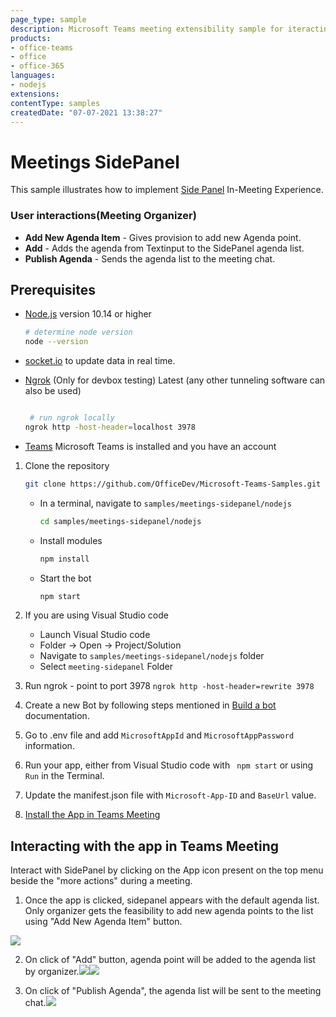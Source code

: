 ```yaml
---
page_type: sample
description: Microsoft Teams meeting extensibility sample for iteracting with Side Panel in-meeting
products:
- office-teams
- office
- office-365
languages:
- nodejs
extensions:
contentType: samples
createdDate: "07-07-2021 13:38:27"
---
```


# Meetings SidePanel

This sample illustrates how to implement [Side Panel](https://docs.microsoft.com/en-us/microsoftteams/platform/apps-in-teams-meetings/create-apps-for-teams-meetings?view=msteams-client-js-latest&tabs=dotnet#notificationsignal-api) In-Meeting Experience.

  
### User interactions(Meeting Organizer)
- **Add New Agenda Item** - Gives provision to add new Agenda point.
- **Add** - Adds the agenda from Textinput to the SidePanel agenda list.
- **Publish Agenda** - Sends the agenda list to the meeting chat.

## Prerequisites

- [Node.js](https://nodejs.org) version 10.14 or higher

    ```bash
    # determine node version
    node --version
    ```
- [socket.io](https://www.npmjs.com/package/socket.io) to update data in real time.
      
 - [Ngrok](https://ngrok.com/download) (Only for devbox testing) Latest (any other tunneling      software       can also be used)
    ```bash

     # run ngrok locally
    ngrok http -host-header=localhost 3978
    ```
- [Teams](https://teams.microsoft.com) Microsoft Teams is installed and you have an account

1. Clone the repository
      ```bash
      git clone https://github.com/OfficeDev/Microsoft-Teams-Samples.git
      ```

    - In a terminal, navigate to `samples/meetings-sidepanel/nodejs`

        ```bash
        cd samples/meetings-sidepanel/nodejs
        ```

    - Install modules

        ```bash
        npm install
        ```

    - Start the bot

        ```bash
        npm start
        ```
2. If you are using Visual Studio code
    - Launch Visual Studio code
    - Folder -> Open -> Project/Solution
    - Navigate to ```samples/meetings-sidepanel/nodejs``` folder
    - Select ```meeting-sidepanel``` Folder
3. Run ngrok - point to port 3978
   ```ngrok http -host-header=rewrite 3978```
4. Create a new Bot by following steps mentioned in [Build a bot](https://docs.microsoft.com/en-us/microsoftteams/platform/bots/what-are-bots?view=msteams-client-js-latest#build--a-bot-for-teams-with-the-microsoft-bot-framework) documentation.
5. Go to .env file  and add ```MicrosoftAppId``` and  ```MicrosoftAppPassword``` information.
6. Run your app, either from Visual Studio code  with ``` npm start``` or using ``` Run``` in the Terminal.
7. Update the manifest.json file with ```Microsoft-App-ID``` and ```BaseUrl``` value.
8. [Install the App in Teams Meeting](https://docs.microsoft.com/en-us/microsoftteams/platform/apps-in-teams-meetings/teams-apps-in-meetings?view=msteams-client-js-latest#meeting-lifecycle-scenarios)

## Interacting with the app in Teams Meeting
Interact with SidePanel by clicking on the App icon present on the top menu beside the "more actions" during a meeting.
1. Once the app is clicked, sidepanel appears with the default agenda list. Only organizer gets the feasibility to add new agenda points to the list using "Add New Agenda Item" button.

![](https://user-images.githubusercontent.com/50989436/118759535-d7c7e280-b88e-11eb-955b-8843d1a4a814.png)

2. On click of "Add" button, agenda point will be added to the agenda list by organizer.![](https://user-images.githubusercontent.com/50989436/118760002-ad2a5980-b88f-11eb-821d-3a1f74d9fa71.png)![](https://user-images.githubusercontent.com/50989436/118759709-28d7d680-b88f-11eb-9aa7-a6b67daa639c.png)

3. On click of "Publish Agenda", the agenda list will be sent to the meeting chat.![](https://user-images.githubusercontent.com/50989436/118759762-3e4d0080-b88f-11eb-8880-b0ed3739cbe0.png)

